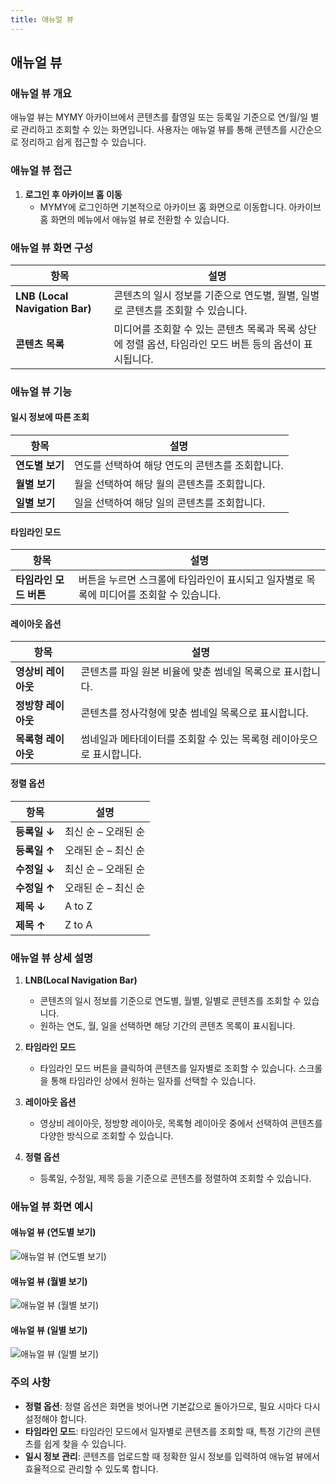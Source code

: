 ```yaml
---
title: 애뉴얼 뷰
---
```

## 애뉴얼 뷰

### 애뉴얼 뷰 개요

애뉴얼 뷰는 MYMY 아카이브에서 콘텐츠를 촬영일 또는 등록일 기준으로 연/월/일 별로 관리하고 조회할 수 있는 화면입니다. 사용자는 애뉴얼 뷰를 통해 콘텐츠를 시간순으로 정리하고 쉽게 접근할 수 있습니다.

### 애뉴얼 뷰 접근

1. **로그인 후 아카이브 홈 이동**
   - MYMY에 로그인하면 기본적으로 아카이브 홈 화면으로 이동합니다. 아카이브 홈 화면의 메뉴에서 애뉴얼 뷰로 전환할 수 있습니다.

### 애뉴얼 뷰 화면 구성

| 항목             | 설명                                                                 |
|----------------|--------------------------------------------------------------------|
| **LNB (Local Navigation Bar)** | 콘텐츠의 일시 정보를 기준으로 연도별, 월별, 일별로 콘텐츠를 조회할 수 있습니다.      |
| **콘텐츠 목록**     | 미디어를 조회할 수 있는 콘텐츠 목록과 목록 상단에 정렬 옵션, 타임라인 모드 버튼 등의 옵션이 표시됩니다. |

### 애뉴얼 뷰 기능

#### 일시 정보에 따른 조회

| 항목             | 설명                                                                 |
|----------------|--------------------------------------------------------------------|
| **연도별 보기**    | 연도를 선택하여 해당 연도의 콘텐츠를 조회합니다.                                      |
| **월별 보기**     | 월을 선택하여 해당 월의 콘텐츠를 조회합니다.                                          |
| **일별 보기**     | 일을 선택하여 해당 일의 콘텐츠를 조회합니다.                                          |

#### 타임라인 모드

| 항목                 | 설명                                                                           |
|--------------------|------------------------------------------------------------------------------|
| **타임라인 모드 버튼**  | 버튼을 누르면 스크롤에 타임라인이 표시되고 일자별로 목록에 미디어를 조회할 수 있습니다.                               |

#### 레이아웃 옵션

| 항목                    | 설명                                                                           |
|-----------------------|------------------------------------------------------------------------------|
| **영상비 레이아웃**        | 콘텐츠를 파일 원본 비율에 맞춘 썸네일 목록으로 표시합니다.                                         |
| **정방향 레이아웃**        | 콘텐츠를 정사각형에 맞춘 썸네일 목록으로 표시합니다.                                              |
| **목록형 레이아웃**        | 썸네일과 메타데이터를 조회할 수 있는 목록형 레이아웃으로 표시합니다.                                           |

#### 정렬 옵션

| 항목              | 설명                                                                           |
|-----------------|------------------------------------------------------------------------------|
| **등록일 ↓**       | 최신 순 – 오래된 순                                                             |
| **등록일 ↑**       | 오래된 순 – 최신 순                                                             |
| **수정일 ↓**       | 최신 순 – 오래된 순                                                             |
| **수정일 ↑**       | 오래된 순 – 최신 순                                                             |
| **제목 ↓**         | A to Z                                                                      |
| **제목 ↑**         | Z to A                                                                      |

### 애뉴얼 뷰 상세 설명

1. **LNB(Local Navigation Bar)**
   - 콘텐츠의 일시 정보를 기준으로 연도별, 월별, 일별로 콘텐츠를 조회할 수 있습니다.
   - 원하는 연도, 월, 일을 선택하면 해당 기간의 콘텐츠 목록이 표시됩니다.

2. **타임라인 모드**
   - 타임라인 모드 버튼을 클릭하여 콘텐츠를 일자별로 조회할 수 있습니다. 스크롤을 통해 타임라인 상에서 원하는 일자를 선택할 수 있습니다.

3. **레이아웃 옵션**
   - 영상비 레이아웃, 정방향 레이아웃, 목록형 레이아웃 중에서 선택하여 콘텐츠를 다양한 방식으로 조회할 수 있습니다.

4. **정렬 옵션**
   - 등록일, 수정일, 제목 등을 기준으로 콘텐츠를 정렬하여 조회할 수 있습니다.

### 애뉴얼 뷰 화면 예시

#### 애뉴얼 뷰 (연도별 보기)

![애뉴얼 뷰 (연도별 보기)](path/to/annual_view_yearly_image.png)

#### 애뉴얼 뷰 (월별 보기)

![애뉴얼 뷰 (월별 보기)](path/to/annual_view_monthly_image.png)

#### 애뉴얼 뷰 (일별 보기)

![애뉴얼 뷰 (일별 보기)](path/to/annual_view_daily_image.png)

### 주의 사항

- **정렬 옵션**: 정렬 옵션은 화면을 벗어나면 기본값으로 돌아가므로, 필요 시마다 다시 설정해야 합니다.
- **타임라인 모드**: 타임라인 모드에서 일자별로 콘텐츠를 조회할 때, 특정 기간의 콘텐츠를 쉽게 찾을 수 있습니다.
- **일시 정보 관리**: 콘텐츠를 업로드할 때 정확한 일시 정보를 입력하여 애뉴얼 뷰에서 효율적으로 관리할 수 있도록 합니다.
